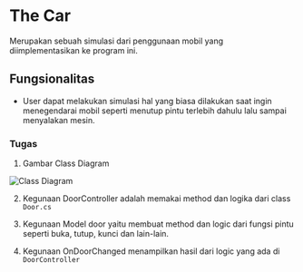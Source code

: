 ﻿# The Car
Merupakan sebuah simulasi dari penggunaan mobil yang diimplementasikan ke program ini.

## Fungsionalitas
- User dapat melakukan simulasi hal yang biasa dilakukan saat ingin menegendarai mobil seperti menutup pintu terlebih dahulu lalu sampai menyalakan mesin.

### Tugas

1. Gambar Class Diagram 

  ![Class Diagram](https://user-images.githubusercontent.com/61857691/97330205-86ccae80-18aa-11eb-80c0-f01d58287ccc.jpg)

2. Kegunaan DoorController adalah memakai method dan logika dari class `Door.cs`  

3. Kegunaan Model door yaitu membuat method dan logic dari fungsi pintu seperti buka, tutup, kunci dan lain-lain.

4. Kegunaan OnDoorChanged menampilkan hasil dari logic yang ada di `DoorController`  
